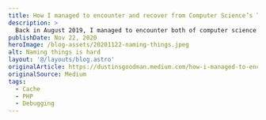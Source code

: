 ```yaml
---
title: How I managed to encounter and recover from Computer Science’s Two Hardest Problems
description: >
  Back in August 2019, I managed to encounter both of computer science’s hardest problems: (1) cache invalidation and (2) naming things, while trying to do something relatively simple. I wanted to share my experience and the lessons I learned from that situation.
publishDate: Nov 22, 2020
heroImage: /blog-assets/20201122-naming-things.jpeg
alt: Naming things is hard
layout: '@/layouts/blog.astro'
originalArticle: https://dustinsgoodman.medium.com/how-i-managed-to-encounter-and-recover-from-computer-sciences-two-hardest-problems-83f108b8dd1
originalSource: Medium
tags:
  - Cache
  - PHP
  - Debugging
---
```

